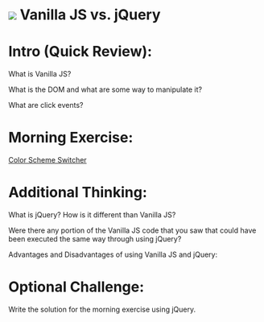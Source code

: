 # ![](https://ga-dash.s3.amazonaws.com/production/assets/logo-9f88ae6c9c3871690e33280fcf557f33.png) Vanilla JS vs. jQuery

# Intro (Quick Review):

What is Vanilla JS?

What is the DOM and what are some way to manipulate it?

What are click events?

# Morning Exercise:

[Color Scheme Switcher](https://github.com/ga-wdi-exercises/color-scheme-switcher)

# Additional Thinking:

What is jQuery? How is it different than Vanilla JS?

Were there any portion of the Vanilla JS code that you saw that could have been executed the same way through using jQuery?

Advantages and Disadvantages of using Vanilla JS and jQuery:

# Optional Challenge:

Write the solution for the morning exercise using jQuery.

